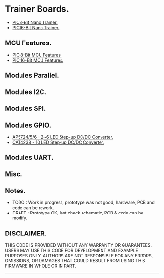 # Trainer Boards.

- [PIC8-Bit Nano Trainer.](./boards/pic8bit-nano/)
- [PIC16-Bit Nano Trainer.](./boards/pic16bit-nano/)

## MCU Features.

- [PIC 8-Bit MCU Features.](./features/8bit/)
- [PIC 16-Bit MCU Features.](./features/16bit/)

## Modules Parallel.

## Modules I2C.

## Modules SPI.

## Modules GPIO.

- [AP5724/5/6 - 2~6 LED Step-up DC/DC Converter.](./modules/ap572x/)
- [CAT4238 - 10 LED Step-up DC/DC Converter.](./modules/cat4238/)

## Modules UART.

## Misc.

## Notes.

- TODO : Work in progress, prototype was not good, hardware, PCB and code can be rework.
- DRAFT : Prototype OK, last check schematic, PCB & code can be modify.

## DISCLAIMER.

THIS CODE IS PROVIDED WITHOUT ANY WARRANTY OR GUARANTEES.
USERS MAY USE THIS CODE FOR DEVELOPMENT AND EXAMPLE PURPOSES ONLY.
AUTHORS ARE NOT RESPONSIBLE FOR ANY ERRORS, OMISSIONS, OR DAMAGES THAT COULD
RESULT FROM USING THIS FIRMWARE IN WHOLE OR IN PART.

---
